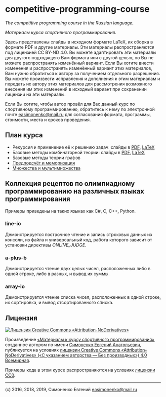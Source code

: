 # competitive-programming-course

_The competitive programming course in the Russian language._

_Материалы курса спортивного программирования._

Здесь представлены слайды в исходном формате LaTeX, их сборка в формате PDF и другие материалы. Эти
материалы распространяются под лицензией CC BY-ND 4.0. Вы можете адаптировать
эти материалы для другого подходящего Вам формата или с другой целью, но Вы не
можете распространять изменённый вариант. Если Вы хотите внести изменения и
распространять изменённый вариант этих материалов, Вам нужно обратиться к автору
за получением отдельного разрешения. Вы можете произвести исправления и
дополнения к этим материалам и передать их автору этих материалов для
рассмотрения возможного внесения им этих изменений в исходный вариант при
сохранении лицензии на эти материалы.

Если Вы хотите, чтобы автор провёл для Вас данный курс по спортивному программированию, обратитесь
к нему по электронной почте [easimonenko@mail.ru](mailto:easimonenko@mail.ru)
для согласования формата, программы, стоимости, места и сроков проведения.

## План курса

- Рекурсия и применение её к решению задач: слайды в [PDF](slides-recursion.pdf), [LaTeX](slides-recursion.tex)
- Базовые методы комбинаторной теории: слайды в [PDF](slides-combinatorics.pdf), [LaTeX](slides-combinatorics.tex)
- Базовые методы теории графов
- [Предподсчёт и меморизация](pre-calculation.md)
- [Множества и мультимножества](sets.md)

## Коллекция рецептов по олимпиадному программированию на различных языках программирования

Примеры приведены на таких языках как C#, C, C++, Python.

### line-io

Демонстрируется построчное чтение и запись строковых данных из консоли, из
файла и универсальный код, работа которого зависит от установки директивы
_ONLINE_JUDGE_.

### a-plus-b

Демонстрируется чтение двух целых чисел, расположенных либо в одной строке,
либо в разных, и вывод их суммы.

### array-io

Демонстрируется чтение списка чисел, расположенных в одной строке, их
сортировка, и вывод отсортированного списка.

## Лицензия

[![Лицензия Creative Commons «Attribution-NoDerivatives»](https://i.creativecommons.org/l/by-nd/4.0/88x31.png)](https://creativecommons.org/licenses/by-nd/4.0/)

Произведение
[«Материалы к курсу спортивного программирования»](https://github.com/easimonenko/competitive-programming-course),
созданное автором по имени [Симоненко Евгений Анатольевич](mailto:easimonenko@mail.ru),
публикуется на условиях
[лицензии Creative Commons «Attribution-NoDerivatives» («С указанием авторства — Без производных») 4.0 Всемирная](https://creativecommons.org/licenses/by-nd/4.0/).

Примеры кода в этом курсе распространяются на условиях [лицензии CC0](https://creativecommons.org/share-your-work/public-domain/cc0/).

***

(c) 2016, 2018, 2019, Симоненко Евгений [easimonenko@mail.ru](mailto:easimonenko@mail.ru)
